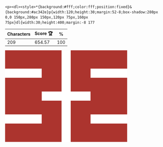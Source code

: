 `<p><dl><style>*{background:#fff;color:fff;position:fixed}&{background:#ac342e}p{width:120;height:30;margin:52-8;box-shadow:280px 0,0 150px,280px 150px,120px 75px,160px 75px}dl{width:30;height:400;margin:-8 177`

| Characters | Score 🏆 | %   |
| ---------- | -------- | --- |
| 209        | 654.57   | 100 |

![](/2025/jan2025/26/20250126.png)
